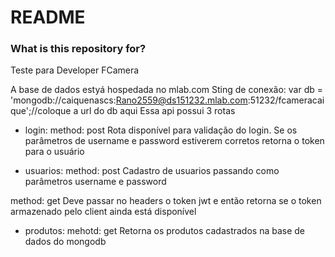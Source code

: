 # README #

### What is this repository for? ###

Teste para Developer FCamera

A base de dados estyá hospedada no mlab.com
Sting de conexão: var db = 'mongodb://caiquenascs:Rano2559@ds151232.mlab.com:51232/fcameracaique';//coloque a url do db aqui
Essa api possui 3 rotas

- login:
method: post
Rota disponível para validação do login. 
Se os parâmetros de username e password estiverem corretos retorna o token para o usuário

- usuarios:
method: post
Cadastro de usuarios passando como parâmetros username e password

method: get
Deve passar no headers o token jwt e então retorna se o token armazenado pelo client ainda está disponível

- produtos:
mehotd: get
Retorna os produtos cadastrados na base de dados do mongodb